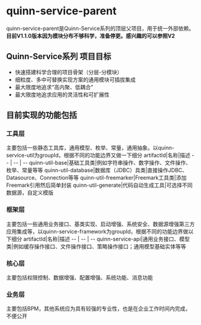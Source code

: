 # quinn-service-parent
quinn-service-parent是Quinn-Service系列的顶层父项目，用于统一外部依赖。  
**目前V1.1.0版本因为模块分布不够科学，准备停更。感兴趣的可以参照V2**  
  
## Quinn-Service系列 项目目标  
- 快速搭建科学合理的项目骨架（分层-分模块）
- 细粒度、多中可替换实现方案的通用模块可插拔集成
- 最大限度地追求“高内聚、低耦合”
- 最大限度地追求应用的灵活性和可扩展性

## 目前实现的功能包括
### 工具层
主要包括一些静态工具库，通用模型、枚举、常量，通用抽象。以quinn-service-util为groupId，根据不同的功能边界又做一下细分
artifactId|名称|描述
-- | -- | --
quinn-util-base|基础工具类|例如字符串操作、数字操作、文件操作、枚举、常量等等
quinn-util-database|数据库（JDBC）具类|直接操作JDBC、Datasource、Connection等等
quinn-util-freemarker|Freemark工具类|添加Freemark引用然后简单封装
quinn-util-generate|代码自动生成工具|可选择不同数据源，自定义模版

### 框架层
主要包括一些通用业务接口、基类实现、启动增强、系统安全、数据源增强第三方应用集成等，以quinn-service-framework为groupId，根据不同的功能边界做以下细分
artifactId|名称|描述
-- | -- | --
quinn-service-api|通用业务接口、模型类|例如缓存操作接口、文件操作接口、策略操作接口；通用模型基础实体等等

### 核心层
主要包括权限控制、数据增强、配置增强、系统功能、消息功能

### 业务层
主要包括BPM，其他系统应为具有较强的专业性，也是在企业工作时间内完成，不便公开
